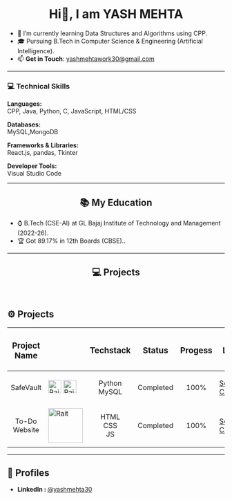 <h1 align="center"> Hi👋, I am YASH MEHTA</h1>


- 🌱 I’m currently learning Data Structures and Algorithms using CPP.  
- 🎓 Pursuing B.Tech in Computer Science & Engineering (Artificial Intelligence).  
- 📫 **Get in Touch**: yashmehtawork30@gmail.com

---

### 💻 Technical Skills

**Languages:**  
CPP, Java, Python, C, JavaScript, HTML/CSS  

**Databases:**  
MySQL,MongoDB  

**Frameworks & Libraries:**  
React.js, pandas, Tkinter

**Developer Tools:**  
Visual Studio Code  

---



<h2 align="center">📚 My Education </h2>

- ⌚ B.Tech (CSE-AI) at GL Bajaj Institute of Technology and Management (2022-26).
- 🏆 Got 89.17% in 12th Boards (CBSE)..
---

<h2 align = "center">💻 Projects  </h2>

<br>

<h2>⚙️ Projects  </h2>

| <h3>Project Name</h3> | | <h3>Techstack</h3> | <h3>Status</h3> | <h3>Progess</h3> | <h3>Link</h3> |
|-----------|-----------|-----------|-----------|-----------|-----------| 
|  <p align = "center">SafeVault</p> |<img src="https://w7.pngwing.com/pngs/447/294/png-transparent-python-javascript-logo-clojure-python-logo-blue-angle-text-thumbnail.png" alt="Rait" width="30" height="30"/>      <img src="https://pngimg.com/uploads/mysql/mysql_PNG9.png" alt="Rait" width="30" height="30"/> | <p align = "center">Python<br>MySQL</p>| <p align = “center”> Completed </p> | <p align = "center">100%</p>|[Source Code](https://github.com/imYashMehta/Safe-Vault)|
|  <p align = "center">To-Do Website</p> |<img src="https://www.freepnglogos.com/uploads/javascript/logo-html-5-css-javascript-source-code-for-the-taking-23.png" alt="Rait" width="80" height="80"/> | <p align = "center">HTML<br>CSS<br>JS</p>| <p align = “center”> Completed </p> | <p align = "center">100%</p>|[Source Code](https://github.com/imYashMehta/To-Do-App)|




<be>

---
<section id="profiles">
  <h2>🔗 Profiles</h2>
  <ul>
    <li>
      <strong>LinkedIn : </strong>
      <a href="http://www.linkedin.com/in/yashmehta30" target="_blank">@yashmehta30</a>
    </li>
   
  </ul>
</section>

